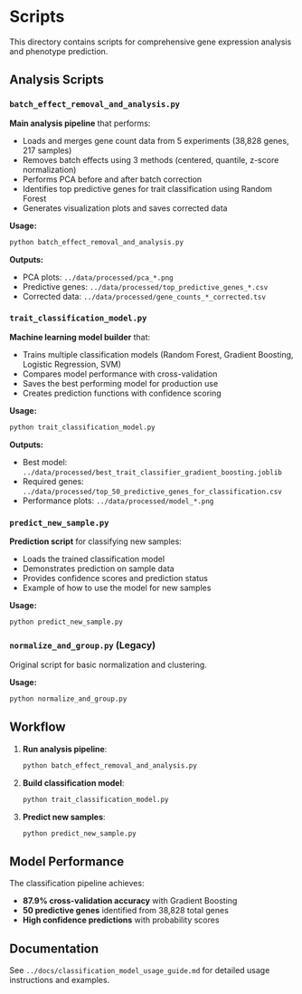 # Scripts

This directory contains scripts for comprehensive gene expression analysis and phenotype prediction.

## Analysis Scripts

### `batch_effect_removal_and_analysis.py`
**Main analysis pipeline** that performs:
- Loads and merges gene count data from 5 experiments (38,828 genes, 217 samples)
- Removes batch effects using 3 methods (centered, quantile, z-score normalization)
- Performs PCA before and after batch correction
- Identifies top predictive genes for trait classification using Random Forest
- Generates visualization plots and saves corrected data

**Usage:**
```bash
python batch_effect_removal_and_analysis.py
```

**Outputs:**
- PCA plots: `../data/processed/pca_*.png`
- Predictive genes: `../data/processed/top_predictive_genes_*.csv`
- Corrected data: `../data/processed/gene_counts_*_corrected.tsv`

### `trait_classification_model.py`
**Machine learning model builder** that:
- Trains multiple classification models (Random Forest, Gradient Boosting, Logistic Regression, SVM)
- Compares model performance with cross-validation
- Saves the best performing model for production use
- Creates prediction functions with confidence scoring

**Usage:**
```bash
python trait_classification_model.py
```

**Outputs:**
- Best model: `../data/processed/best_trait_classifier_gradient_boosting.joblib`
- Required genes: `../data/processed/top_50_predictive_genes_for_classification.csv`
- Performance plots: `../data/processed/model_*.png`

### `predict_new_sample.py`
**Prediction script** for classifying new samples:
- Loads the trained classification model
- Demonstrates prediction on sample data
- Provides confidence scores and prediction status
- Example of how to use the model for new samples

**Usage:**
```bash
python predict_new_sample.py
```

### `normalize_and_group.py` (Legacy)
Original script for basic normalization and clustering.

**Usage:**
```bash
python normalize_and_group.py
```

## Workflow

1. **Run analysis pipeline**:
   ```bash
   python batch_effect_removal_and_analysis.py
   ```

2. **Build classification model**:
   ```bash
   python trait_classification_model.py
   ```

3. **Predict new samples**:
   ```bash
   python predict_new_sample.py
   ```

## Model Performance

The classification pipeline achieves:
- **87.9% cross-validation accuracy** with Gradient Boosting
- **50 predictive genes** identified from 38,828 total genes
- **High confidence predictions** with probability scores

## Documentation

See `../docs/classification_model_usage_guide.md` for detailed usage instructions and examples.
